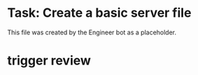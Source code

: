 # Task: Create a basic server file
This file was created by the Engineer bot as a placeholder.
# trigger review
